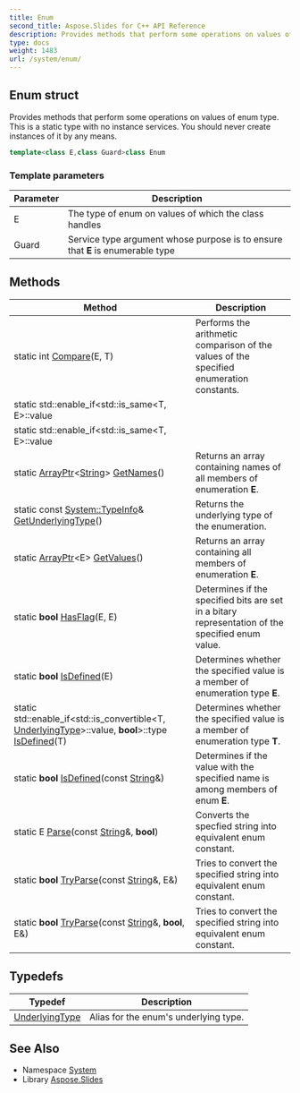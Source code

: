 ```yaml
---
title: Enum
second_title: Aspose.Slides for C++ API Reference
description: Provides methods that perform some operations on values of enum type. This is a static type with no instance services. You should never create instances of it by any means.
type: docs
weight: 1483
url: /system/enum/
---
```

## Enum struct


Provides methods that perform some operations on values of enum type. This is a static type with no instance services. You should never create instances of it by any means.

```cpp
template<class E,class Guard>class Enum
```


### Template parameters

| Parameter | Description |
| --- | --- |
| E | The type of enum on values of which the class handles |
| Guard | Service type argument whose purpose is to ensure that **E** is enumerable type |
## Methods

| Method | Description |
| --- | --- |
| static int [Compare](./compare/)(E, T) | Performs the arithmetic comparison of the values of the specified enumeration constants. |
| static std::enable_if\<std::is_same\<T, E\>::value||std::is_convertible\<T, [UnderlyingType](./underlyingtype/)\>::value, [String](../string/)\>::type [GetDescription](./getdescription/)(T) | Returns the name of the enumeration constant that has the specified value. |
| static std::enable_if\<std::is_same\<T, E\>::value||std::is_convertible\<T, [UnderlyingType](./underlyingtype/)\>::value, [String](../string/)\>::type [GetName](./getname/)(T) | Returns the name of the enumeration constant that has the specified value. |
| static [ArrayPtr](../arrayptr/)\<[String](../string/)\> [GetNames](./getnames/)() | Returns an array containing names of all members of enumeration **E**. |
| static const [System::TypeInfo](../typeinfo/)\& [GetUnderlyingType](./getunderlyingtype/)() | Returns the underlying type of the enumeration. |
| static [ArrayPtr](../arrayptr/)\<E\> [GetValues](./getvalues/)() | Returns an array containing all members of enumeration **E**. |
| static **bool** [HasFlag](./hasflag/)(E, E) | Determines if the specified bits are set in a bitary representation of the specified enum value. |
| static **bool** [IsDefined](./isdefined/)(E) | Determines whether the specified value is a member of enumeration type **E**. |
| static std::enable_if\<std::is_convertible\<T, [UnderlyingType](./underlyingtype/)\>::value, **bool**\>::type [IsDefined](./isdefined/)(T) | Determines whether the specified value is a member of enumeration type **T**. |
| static **bool** [IsDefined](./isdefined/)(const [String](../string/)\&) | Determines if the value with the specified name is among members of enum **E**. |
| static E [Parse](./parse/)(const [String](../string/)\&, **bool**) | Converts the specfied string into equivalent enum constant. |
| static **bool** [TryParse](./tryparse/)(const [String](../string/)\&, E\&) | Tries to convert the specified string into equivalent enum constant. |
| static **bool** [TryParse](./tryparse/)(const [String](../string/)\&, **bool**, E\&) | Tries to convert the specified string into equivalent enum constant. |
## Typedefs

| Typedef | Description |
| --- | --- |
| [UnderlyingType](./underlyingtype/) | Alias for the enum's underlying type. |

## See Also

* Namespace [System](../)
* Library [Aspose.Slides](../../)